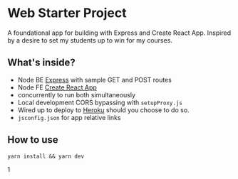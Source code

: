 # Web Starter Project
A foundational app for building with Express and Create React App.
Inspired by a desire to set my students up to win for my courses.

## What's inside?
* Node BE [Express](https://expressjs.com/) with sample GET and POST routes
* Node FE [Create React App](https://reactjs.org/docs/create-a-new-react-app.html)
* concurrently to run both simultaneously
* Local development CORS bypassing with `setupProxy.js`
* Wired up to deploy to [Heroku](https://www.heroku.com/) should you choose to do so.
* `jsconfig.json` for app relative links

## How to use

```
yarn install && yarn dev
```

1
 
